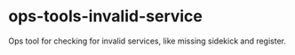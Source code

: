 # ops-tools-invalid-service
Ops tool for checking for invalid services, like missing sidekick and register.
